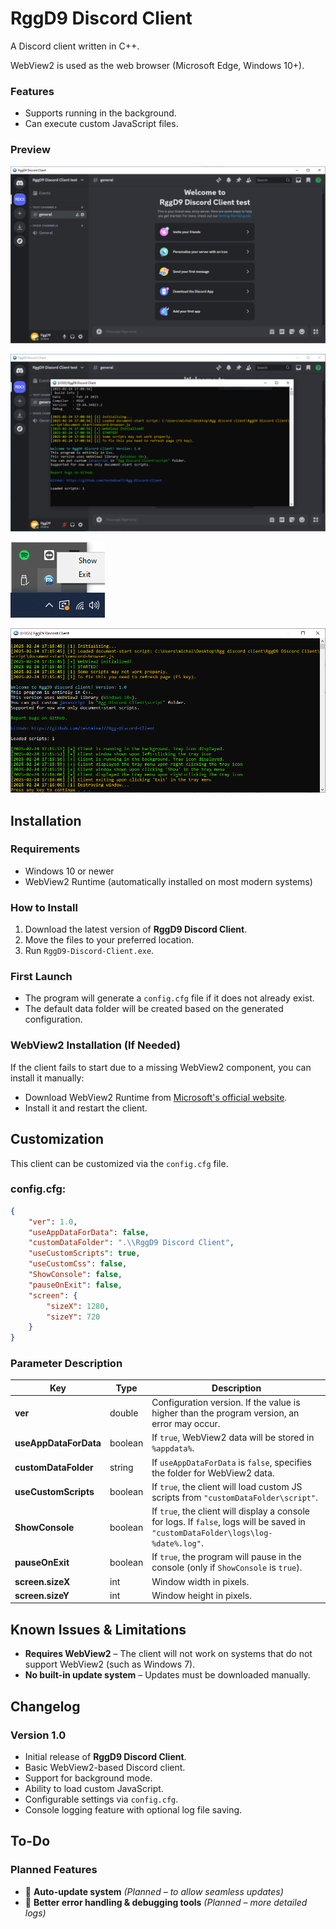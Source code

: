 # RggD9 Discord Client  
A Discord client written in C++.  

WebView2 is used as the web browser (Microsoft Edge, Windows 10+).  

### Features  
- Supports running in the background.  
- Can execute custom JavaScript files.   

### Preview  
![Main window](preview/preview1.PNG)

![Main window with console](preview/preview2.PNG)  

![Tray icon menu](preview/preview3.PNG)

![Console logs](preview/preview4.PNG)  

## Installation  

### Requirements  
- Windows 10 or newer  
- WebView2 Runtime (automatically installed on most modern systems)  

### How to Install  
1. Download the latest version of **RggD9 Discord Client**.  
2. Move the files to your preferred location.  
3. Run `RggD9-Discord-Client.exe`.  

### First Launch  
- The program will generate a `config.cfg` file if it does not already exist.  
- The default data folder will be created based on the generated configuration.  

### WebView2 Installation (If Needed)  
If the client fails to start due to a missing WebView2 component, you can install it manually:  
- Download WebView2 Runtime from [Microsoft's official website](https://developer.microsoft.com/en-us/microsoft-edge/webview2/).  
- Install it and restart the client.  

## Customization  
This client can be customized via the `config.cfg` file.  
### config.cfg:
```json
{
    "ver": 1.0,
    "useAppDataForData": false,
    "customDataFolder": ".\\RggD9 Discord Client",
    "useCustomScripts": true,
    "useCustomCss": false,
    "ShowConsole": false,
    "pauseOnExit": false,
    "screen": {
        "sizeX": 1280,
        "sizeY": 720
    }
}
```
### Parameter Description  
| Key                  | Type    | Description |
|----------------------|--------|-------------|
| **ver**             | double | Configuration version. If the value is higher than the program version, an error may occur. |
| **useAppDataForData** | boolean | If `true`, WebView2 data will be stored in `%appdata%`. |
| **customDataFolder** | string  | If `useAppDataForData` is `false`, specifies the folder for WebView2 data. |
| **useCustomScripts** | boolean | If `true`, the client will load custom JS scripts from `"customDataFolder\script"`. |
| **ShowConsole**      | boolean | If `true`, the client will display a console for logs. If `false`, logs will be saved in `"customDataFolder\logs\log-%date%.log"`. |
| **pauseOnExit**      | boolean | If `true`, the program will pause in the console (only if `ShowConsole` is `true`). |
| **screen.sizeX**     | int     | Window width in pixels. |
| **screen.sizeY**     | int     | Window height in pixels. |

## Known Issues & Limitations  
- **Requires WebView2** – The client will not work on systems that do not support WebView2 (such as Windows 7).  
- **No built-in update system** – Updates must be downloaded manually.  

## Changelog  
### Version 1.0  
- Initial release of **RggD9 Discord Client**.  
- Basic WebView2-based Discord client.  
- Support for background mode.  
- Ability to load custom JavaScript.  
- Configurable settings via `config.cfg`.  
- Console logging feature with optional log file saving.  

## To-Do  
### Planned Features  
- 🔄 **Auto-update system** *(Planned – to allow seamless updates)*  
- 🔄 **Better error handling & debugging tools** *(Planned – more detailed logs)*  
